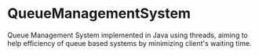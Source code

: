 # QueueManagementSystem
Queue Management System implemented in Java using threads, aiming to help efficiency of queue based systems by minimizing client's waiting time.
